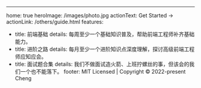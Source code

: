 ---
home: true
heroImage: /images/photo.jpg
actionText: Get Started →
actionLink: /others/guide.html
features:
- title: 前端基础
  details: 每周至少一个基础知识普及，帮助前端工程师补齐基础能力。
- title: 进阶之路
  details: 每月至少一个进阶知识点深度理解，探讨高级前端工程师应知应会。
- title: 面试题合集
  details: 我们不做面试造火箭、上班拧螺丝的事，但该会的我们一个也不能落下。
footer: MIT Licensed | Copyright © 2022-present Cheng